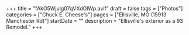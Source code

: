 +++
title = "fAkO5Wjulg07qVXdOlWp.avif"
draft = false
tags = ["Photos"]
categories = ["Chuck E. Cheese's"]
pages = ["Ellisville, MO (15913 Manchester Rd)"]
startDate = ""
description = "Ellisville's exterior as a 93 Remodel."
+++
